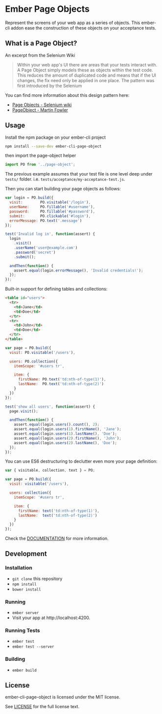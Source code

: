 # Ember Page Objects

Represent the screens of your web app as a series of objects. This ember-cli
addon ease the construction of these objects on your acceptance tests.

## What is a Page Object?

An excerpt from the Selenium Wiki
> Within your web app's UI there are areas that your tests interact with. A Page Object simply models these as objects within the test code. This reduces the amount of duplicated code and means that if the UI changes, the fix need only be applied in one place.
The pattern was first introduced by the Selenium

You can find more information about this design pattern here:
* [Page Objects - Selenium wiki](https://code.google.com/p/selenium/wiki/PageObjects)
* [PageObject - Martin Fowler](http://martinfowler.com/bliki/PageObject.html)

## Usage

Install the npm package on your ember-cli project

```sh
npm install --save-dev ember-cli-page-object
```

then import the page-object helper

```js
import PO from '../page-object';
```

The previous example assumes that your test file is one level deep under
`tests/` folder. i.e. `tests/acceptance/my-acceptance-test.js`.

Then you can start building your page objects as follows:

```js
var login = PO.build({
  visit:        PO.visitable('/login'),
  userName:     PO.fillable('#username'),
  password:     PO.fillable('#password'),
  submit:       PO.clickable('#login'),
  errorMessage: PO.text('.message')
});

test('Invalid log in', function(assert) {
  login
    .visit()
    .userName('user@example.com')
    .password('secret')
    .submit();

  andThen(function() {
    assert.equal(login.errorMessage(), 'Invalid credentials!');
  });
});
```

Built-in support for defining tables and collections:

```html
<table id="users">
  <tr>
    <td>Jane</td>
    <td>Doe</td>
  </tr>
  <tr>
    <td>John</td>
    <td>Doe</td>
  </tr>
</table>
```

```js
var page = PO.build({
  visit: PO.visitable('/users'),

  users: PO.collection({
    itemScope: '#users tr',

    item: {
      firstName: PO.text('td:nth-of-type(1)'),
      lastName:  PO.text('td:nth-of-type(2)')
    }
  })
});

test('show all users', function(assert) {
  page.visit();

  andThen(function() {
    assert.equal(login.users().count(), 2);
    assert.equal(login.users(1).firstName(), 'Jane');
    assert.equal(login.users(1).lastName(), 'Doe');
    assert.equal(login.users(2).firstName(), 'John');
    assert.equal(login.users(2).lastName(), 'Doe');
  });
});
```

You can use ES6 destructuring to declutter even more your page definition:

```js
var { visitable, collection, text } = PO;

var page = PO.build({
  visit: visitable('/users'),

  users: collection({
    itemScope: '#users tr',

    item: {
      firstName: text('td:nth-of-type(1)'),
      lastName:  text('td:nth-of-type(2)')
    }
  })
});
```

Check the [DOCUMENTATION](./DOCUMENTATION.md) for more information.

## Development

### Installation

* `git clone` this repository
* `npm install`
* `bower install`

### Running

* `ember server`
* Visit your app at http://localhost:4200.

### Running Tests

* `ember test`
* `ember test --server`

### Building

* `ember build`

## License

ember-cli-page-object is licensed under the MIT license.

See [LICENSE](./LICENSE) for the full license text.
